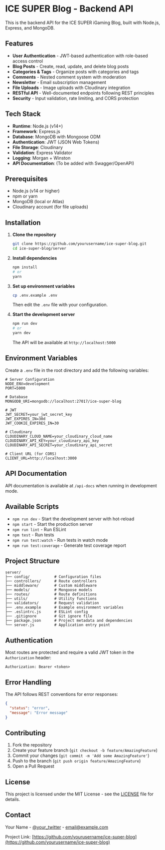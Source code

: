 # ICE SUPER Blog - Backend API

This is the backend API for the ICE SUPER iGaming Blog, built with Node.js, Express, and MongoDB.

## Features

- **User Authentication** - JWT-based authentication with role-based access control
- **Blog Posts** - Create, read, update, and delete blog posts
- **Categories & Tags** - Organize posts with categories and tags
- **Comments** - Nested comment system with moderation
- **Newsletter** - Email subscription management
- **File Uploads** - Image uploads with Cloudinary integration
- **RESTful API** - Well-documented endpoints following REST principles
- **Security** - Input validation, rate limiting, and CORS protection

## Tech Stack

- **Runtime**: Node.js (v14+)
- **Framework**: Express.js
- **Database**: MongoDB with Mongoose ODM
- **Authentication**: JWT (JSON Web Tokens)
- **File Storage**: Cloudinary
- **Validation**: Express Validator
- **Logging**: Morgan + Winston
- **API Documentation**: (To be added with Swagger/OpenAPI)

## Prerequisites

- Node.js (v14 or higher)
- npm or yarn
- MongoDB (local or Atlas)
- Cloudinary account (for file uploads)

## Installation

1. **Clone the repository**
   ```bash
   git clone https://github.com/yourusername/ice-super-blog.git
   cd ice-super-blog/server
   ```

2. **Install dependencies**
   ```bash
   npm install
   # or
   yarn
   ```

3. **Set up environment variables**
   ```bash
   cp .env.example .env
   ```
   Then edit the `.env` file with your configuration.

4. **Start the development server**
   ```bash
   npm run dev
   # or
   yarn dev
   ```

   The API will be available at `http://localhost:5000`

## Environment Variables

Create a `.env` file in the root directory and add the following variables:

```env
# Server Configuration
NODE_ENV=development
PORT=5000

# Database
MONGODB_URI=mongodb://localhost:27017/ice-super-blog

# JWT
JWT_SECRET=your_jwt_secret_key
JWT_EXPIRES_IN=30d
JWT_COOKIE_EXPIRES_IN=30

# Cloudinary
CLOUDINARY_CLOUD_NAME=your_cloudinary_cloud_name
CLOUDINARY_API_KEY=your_cloudinary_api_key
CLOUDINARY_API_SECRET=your_cloudinary_api_secret

# Client URL (for CORS)
CLIENT_URL=http://localhost:3000
```

## API Documentation

API documentation is available at `/api-docs` when running in development mode.

## Available Scripts

- `npm run dev` - Start the development server with hot-reload
- `npm start` - Start the production server
- `npm run lint` - Run ESLint
- `npm test` - Run tests
- `npm run test:watch` - Run tests in watch mode
- `npm run test:coverage` - Generate test coverage report

## Project Structure

```
server/
├── config/           # Configuration files
├── controllers/      # Route controllers
├── middleware/       # Custom middleware
├── models/           # Mongoose models
├── routes/           # Route definitions
├── utils/            # Utility functions
├── validators/       # Request validation
├── .env.example      # Example environment variables
├── .eslintrc.js      # ESLint config
├── .gitignore        # Git ignore file
├── package.json      # Project metadata and dependencies
└── server.js         # Application entry point
```

## Authentication

Most routes are protected and require a valid JWT token in the `Authorization` header:

```
Authorization: Bearer <token>
```

## Error Handling

The API follows REST conventions for error responses:

```json
{
  "status": "error",
  "message": "Error message"
}
```

## Contributing

1. Fork the repository
2. Create your feature branch (`git checkout -b feature/AmazingFeature`)
3. Commit your changes (`git commit -m 'Add some AmazingFeature'`)
4. Push to the branch (`git push origin feature/AmazingFeature`)
5. Open a Pull Request

## License

This project is licensed under the MIT License - see the [LICENSE](LICENSE) file for details.

## Contact

Your Name - [@your_twitter](https://twitter.com/your_twitter) - email@example.com

Project Link: [https://github.com/yourusername/ice-super-blog](https://github.com/yourusername/ice-super-blog)
